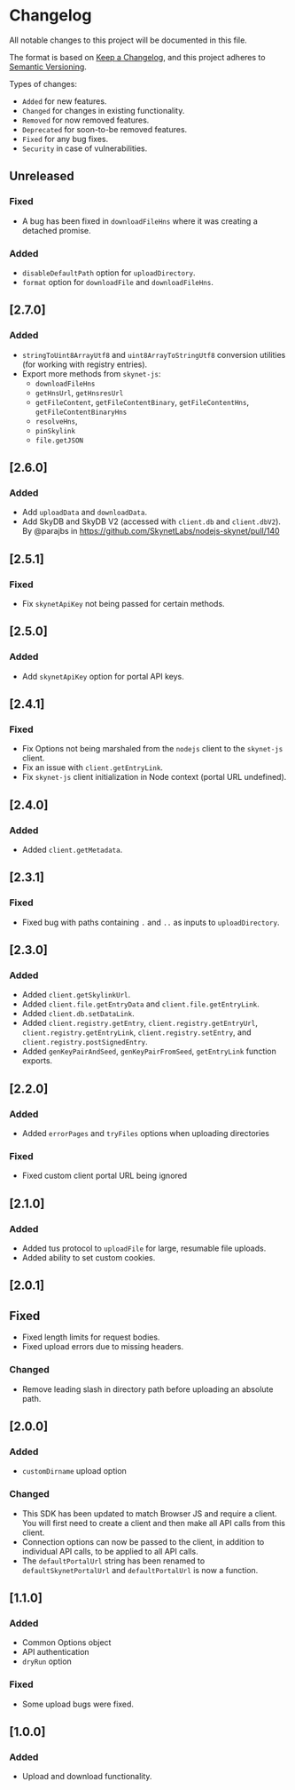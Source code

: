 # Changelog

All notable changes to this project will be documented in this file.

The format is based on [Keep a Changelog](https://keepachangelog.com/en/1.0.0/),
and this project adheres to [Semantic Versioning](https://semver.org/spec/v2.0.0.html).

Types of changes:

- `Added` for new features.
- `Changed` for changes in existing functionality.
- `Removed` for now removed features.
- `Deprecated` for soon-to-be removed features.
- `Fixed` for any bug fixes.
- `Security` in case of vulnerabilities.

## Unreleased

### Fixed

- A bug has been fixed in `downloadFileHns` where it was creating a detached promise.

### Added

- `disableDefaultPath` option for `uploadDirectory`.
- `format` option for `downloadFile` and `downloadFileHns`.

## [2.7.0]

### Added

- `stringToUint8ArrayUtf8` and `uint8ArrayToStringUtf8` conversion utilities
  (for working with registry entries).
- Export more methods from `skynet-js`:
  - `downloadFileHns`
  - `getHnsUrl`, `getHnsresUrl`
  - `getFileContent`, `getFileContentBinary`, `getFileContentHns`, `getFileContentBinaryHns`
  - `resolveHns`,
  - `pinSkylink`
  - `file.getJSON`

## [2.6.0]

### Added

- Add `uploadData` and `downloadData`.
- Add SkyDB and SkyDB V2 (accessed with `client.db` and `client.dbV2`). By
  @parajbs in https://github.com/SkynetLabs/nodejs-skynet/pull/140

## [2.5.1]

### Fixed

- Fix `skynetApiKey` not being passed for certain methods.

## [2.5.0]

### Added

- Add `skynetApiKey` option for portal API keys.

## [2.4.1]

### Fixed

- Fix Options not being marshaled from the `nodejs` client to the `skynet-js` client.
- Fix an issue with `client.getEntryLink`.
- Fix `skynet-js` client initialization in Node context (portal URL undefined).

## [2.4.0]

### Added

- Added `client.getMetadata`.

## [2.3.1]

### Fixed

- Fixed bug with paths containing `.` and `..` as inputs to `uploadDirectory`.

## [2.3.0]

### Added

- Added `client.getSkylinkUrl`.
- Added `client.file.getEntryData` and `client.file.getEntryLink`.
- Added `client.db.setDataLink`.
- Added `client.registry.getEntry`, `client.registry.getEntryUrl`,
  `client.registry.getEntryLink`, `client.registry.setEntry`, and
  `client.registry.postSignedEntry`.
- Added `genKeyPairAndSeed`, `genKeyPairFromSeed`, `getEntryLink` function exports.

## [2.2.0]

### Added

- Added `errorPages` and `tryFiles` options when uploading directories

### Fixed

- Fixed custom client portal URL being ignored

## [2.1.0]

### Added

- Added tus protocol to `uploadFile` for large, resumable file uploads.
- Added ability to set custom cookies.

## [2.0.1]

## Fixed

- Fixed length limits for request bodies.
- Fixed upload errors due to missing headers.

### Changed

- Remove leading slash in directory path before uploading an absolute path.

## [2.0.0]

### Added

- `customDirname` upload option

### Changed

- This SDK has been updated to match Browser JS and require a client. You will
  first need to create a client and then make all API calls from this client.
- Connection options can now be passed to the client, in addition to individual
  API calls, to be applied to all API calls.
- The `defaultPortalUrl` string has been renamed to `defaultSkynetPortalUrl` and
  `defaultPortalUrl` is now a function.

## [1.1.0]

### Added

- Common Options object
- API authentication
- `dryRun` option

### Fixed

- Some upload bugs were fixed.

## [1.0.0]

### Added

- Upload and download functionality.
